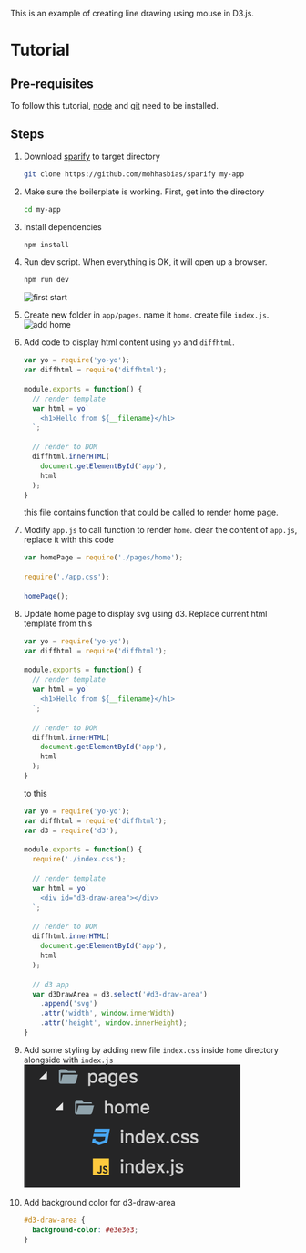 This is an example of creating line drawing using mouse in D3.js.

# Tutorial
## Pre-requisites
To follow this tutorial, [node](https://nodejs.org/en/) and [git](https://git-scm.com/) need to be installed.

## Steps
1. Download [sparify](https://github.com/mohhasbias/sparify) to target directory
    ```bash
    git clone https://github.com/mohhasbias/sparify my-app
    ```

2. Make sure the boilerplate is working. First, get into the directory
    ```bash
    cd my-app
    ```

3. Install dependencies
    ```bash
    npm install
    ```

4. Run dev script. When everything is OK, it will open up a browser.
    ```bash
    npm run dev
    ```
    ![first start](1-start-boilerplate.png)

5. Create new folder in ```app/pages```. name it ```home```. create file ```index.js```.
    ![add home](2-add-home.png)

6. Add code to display html content using ```yo``` and ```diffhtml```.
    ```javascript
    var yo = require('yo-yo');
    var diffhtml = require('diffhtml');

    module.exports = function() {
      // render template
      var html = yo`
        <h1>Hello from ${__filename}</h1>
      `;

      // render to DOM
      diffhtml.innerHTML(
        document.getElementById('app'),
        html
      );
    }
    ```
    this file contains function that could be called to render home page.

7. Modify ```app.js``` to call function to render ```home```. clear the content of ```app.js```, replace it with this code
    ```javascript
    var homePage = require('./pages/home');

    require('./app.css');

    homePage();
    ```
8. Update home page to display svg using d3. Replace current html template from this
    ```javascript
    var yo = require('yo-yo');
    var diffhtml = require('diffhtml');

    module.exports = function() {
      // render template
      var html = yo`
        <h1>Hello from ${__filename}</h1>
      `;

      // render to DOM
      diffhtml.innerHTML(
        document.getElementById('app'),
        html
      );
    }
    ```
    to this
    ```javascript
    var yo = require('yo-yo');
    var diffhtml = require('diffhtml');
    var d3 = require('d3');

    module.exports = function() {
      require('./index.css');

      // render template
      var html = yo`
        <div id="d3-draw-area"></div>
      `;

      // render to DOM
      diffhtml.innerHTML(
        document.getElementById('app'),
        html
      );

      // d3 app
      var d3DrawArea = d3.select('#d3-draw-area')
        .append('svg')
        .attr('width', window.innerWidth)
        .attr('height', window.innerHeight);
    }
    ```
9. Add some styling by adding new file ```index.css``` inside ```home``` directory alongside with ```index.js```
    ![add index.css](1-add-index-css.png)
10. Add background color for d3-draw-area
    ```css
    #d3-draw-area {
      background-color: #e3e3e3;
    }
    ```
